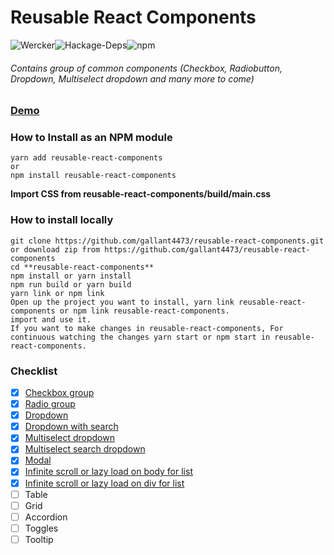 # Reusable React Components

![Wercker](https://img.shields.io/wercker/ci/wercker/docs.svg)![Hackage-Deps](https://img.shields.io/hackage-deps/v/lens.svg)![npm](https://img.shields.io/npm/l/express.svg)

###### Contains group of common components (Checkbox, Radiobutton, Dropdown, Multiselect dropdown and many more to come)

### [Demo](https://gallant4473.github.io/docs/#/)

### How to Install as an NPM module
```shell
yarn add reusable-react-components
or
npm install reusable-react-components
```
**Import CSS from reusable-react-components/build/main.css**

### How to install locally
```
git clone https://github.com/gallant4473/reusable-react-components.git or download zip from https://github.com/gallant4473/reusable-react-components
cd **reusable-react-components**
npm install or yarn install
npm run build or yarn build
yarn link or npm link
Open up the project you want to install, yarn link reusable-react-components or npm link reusable-react-components.
import and use it.
If you want to make changes in reusable-react-components, For continuous watching the changes yarn start or npm start in reusable-react-components.
```
### Checklist


* [x] [Checkbox group](https://github.com/gallant4473/reusable-react-components/blob/master/src/components/CheckboxGroup)
* [x] [Radio group](https://github.com/gallant4473/reusable-react-components/blob/master/src/components/RadioGroup)
* [x] [Dropdown](https://github.com/gallant4473/reusable-react-components/blob/master/src/components/Dropdown)
* [x] [Dropdown with search](https://github.com/gallant4473/reusable-react-components/blob/master/src/components/Dropdown)
* [x] [Multiselect dropdown](https://github.com/gallant4473/reusable-react-components/blob/master/src/components/MultiSelectDropdown)
* [x] [Multiselect search dropdown](https://github.com/gallant4473/reusable-react-components/blob/master/src/components/MultiSelectDropdown)
* [x] [Modal](https://github.com/gallant4473/reusable-react-components/blob/master/src/components/Modal)
* [x] [Infinite scroll or lazy load on body for list](https://github.com/gallant4473/reusable-react-components/blob/master/src/components/LazyLoadOnBody)
* [x] [Infinite scroll or lazy load on div for list](https://github.com/gallant4473/reusable-react-components/blob/master/src/components/LazyLoadOnDiv)
* [ ] Table
* [ ] Grid
* [ ] Accordion
* [ ] Toggles
* [ ] Tooltip
